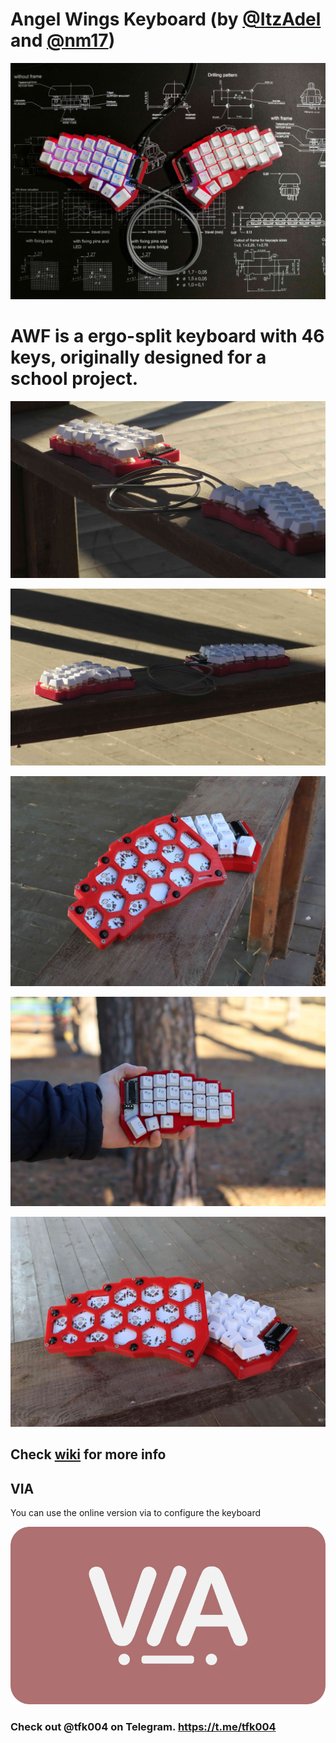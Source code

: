 # Angel Wings Keyboard (by [@ItzAdel](https://github.com/ItzAdel) and [@nm17](https://github.com/nm17))

![Main Photo](photos/awf(6).jpg)

# AWF is a ergo-split keyboard with 46 keys, originally designed for a school project.

![Photo 1](photos/awf(1).jpg)

![Photo 2](photos/awf(2).jpg)

![Photo 3](photos/awf(3).jpg)

![Photo 4](photos/awf(4).jpg)

![Photo 5](photos/awf(5).jpg)

## Check [wiki](https://github.com/ItzAdel/AngelWings-keyboard/wiki/INFO) for more info

## VIA

You can use the online version via to configure the keyboard

[![video](thumb/via.png)](https://youtu.be/KcosSeNAZnk)

### Check out @tfk004 on Telegram. https://t.me/tfk004
